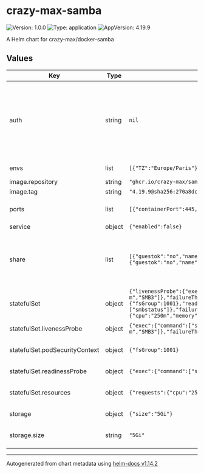 # crazy-max-samba

![Version: 1.0.0](https://img.shields.io/badge/Version-1.0.0-informational?style=flat-square) ![Type: application](https://img.shields.io/badge/Type-application-informational?style=flat-square) ![AppVersion: 4.19.9](https://img.shields.io/badge/AppVersion-4.19.9-informational?style=flat-square)

A Helm chart for crazy-max/docker-samba

## Values

| Key | Type | Default | Description |
|-----|------|---------|-------------|
| auth | string | `nil` | The usermanagement. Each user will be created on the samba server container. The password of each user can be written here in in plain text but it is strongly discouraged. By default it uses the environment variable which will read by a secret called samba-user-{{ .user }}-password. You have to create this secret manually. It is recommended to use something like sealed secrets to encrypt you secrets and be able to check it into your git repository. IMPORTANT: use the group name samba_users!!! This name is hardcoded in the init container to fix permission management! |
| envs | list | `[{"TZ":"Europe/Paris"},{"SAMBA_LOG_LEVEL":"0"}]` | Additional environment variables for the samba server which will be injected to the container. |
| image.repository | string | `"ghcr.io/crazy-max/samba"` | The repository and image which is used. |
| image.tag | string | `"4.19.9@sha256:270a8dcaeb7be73c3a63e2d7cc966cfdc6ca70b418c59e4af406bee6ea41ded7"` |  |
| ports | list | `[{"containerPort":445,"hostPort":445,"name":"samba"}]` | The ports used to access the samba server. It is possible to configure multiple ports: https://github.com/crazy-max/docker-samba?tab=readme-ov-file#ports |
| service | object | `{"enabled":false}` | Service to reach smb container in the cluster. |
| share | list | `[{"guestok":"no","name":"misc","path":"/mnt/misc","readonly":"no","size":"10Gi","storageClassName":null},{"guestok":"no","name":"backup","path":"/mnt/backup","readonly":"no","size":"8Gi","storageClassName":null,"validusers":"backup"}]` | Configuration of every share you want to create. See Documentation for more information: https://github.com/crazy-max/docker-samba?tab=readme-ov-file#configuration In addition you can specify the size of every share and the storageClass which the share should use. If you don't specify the StorageClassName, the share will use the default one. |
| statefulSet | object | `{"livenessProbe":{"exec":{"command":["smbclient","-L","\\\\localhost","-U","%","-m","SMB3"]},"failureThreshold":3,"initialDelaySeconds":10,"periodSeconds":30,"timeoutSeconds":5},"podSecurityContext":{"fsGroup":1001},"readinessProbe":{"exec":{"command":["smbstatus"]},"failureThreshold":3,"initialDelaySeconds":5,"periodSeconds":10,"timeoutSeconds":3},"resources":{"requests":{"cpu":"250m","memory":"64Mi"}}}` | statefulset configuration |
| statefulSet.livenessProbe | object | `{"exec":{"command":["smbclient","-L","\\\\localhost","-U","%","-m","SMB3"]},"failureThreshold":3,"initialDelaySeconds":10,"periodSeconds":30,"timeoutSeconds":5}` | Checks whether the Samba service is still running by connecting to localhost with smbclient. |
| statefulSet.podSecurityContext | object | `{"fsGroup":1001}` | Set podSecurityContext for the samba POD See: https://kubernetes.io/docs/tasks/configure-pod-container/security-context/ |
| statefulSet.readinessProbe | object | `{"exec":{"command":["smbstatus"]},"failureThreshold":3,"initialDelaySeconds":5,"periodSeconds":10,"timeoutSeconds":3}` | Uses smbstatus to check whether Samba is active and can accept clients. |
| statefulSet.resources | object | `{"requests":{"cpu":"250m","memory":"64Mi"}}` | Define the resources of the samba pod. See: https://kubernetes.io/docs/concepts/configuration/manage-resources-containers/ Example below. |
| storage | object | `{"size":"5Gi"}` | The storage configuration for the samba server data directory. |
| storage.size | string | `"5Gi"` | The storageClassName can be configured here. If there is no one configured, it uses the default storageClass storageClassName: |

----------------------------------------------
Autogenerated from chart metadata using [helm-docs v1.14.2](https://github.com/norwoodj/helm-docs/releases/v1.14.2)
